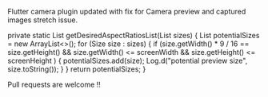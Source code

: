 
Flutter camera plugin updated with fix for Camera preview and captured images stretch issue.

 private static List<Size> getDesiredAspectRatiosList(List<Size> sizes) {
    List<Size> potentialSizes = new ArrayList<>();
    for (Size size : sizes) {
      if (size.getWidth() * 9 / 16 == size.getHeight() &&
              size.getWidth() <= screenWidth
              && size.getHeight() <= screenHeight
      ) {
        potentialSizes.add(size);
        Log.d("potential preview size", size.toString());
      }
    }
    return potentialSizes;
  }


Pull requests are welcome !!
